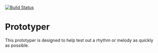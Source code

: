 [![Build Status](https://travis-ci.com/MusicalPatterns/pattern-prototyper.svg?branch=master)](https://travis-ci.com/MusicalPatterns/pattern-prototyper)

# Prototyper

This prototyper is designed to help test out a rhythm or melody as quickly as possible.
